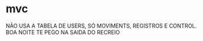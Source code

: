 # mvc
 NÃO USA A TABELA DE USERS, SÓ MOVIMENTS, REGISTROS E CONTROL. BOA NOITE TE PEGO NA SAIDA DO RECREIO
